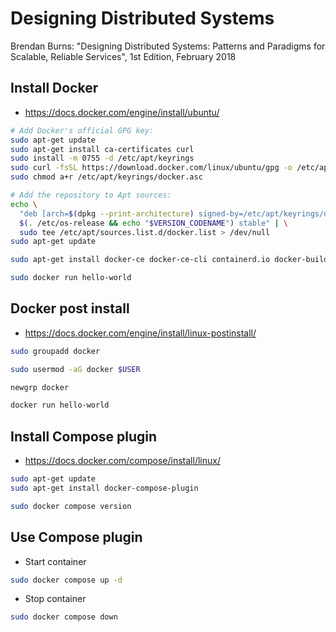 # Designing Distributed Systems

Brendan Burns: "Designing Distributed Systems: Patterns and Paradigms for Scalable, Reliable Services", 1st Edition, February 2018

## Install Docker

- https://docs.docker.com/engine/install/ubuntu/

```bash
# Add Docker's official GPG key:
sudo apt-get update
sudo apt-get install ca-certificates curl
sudo install -m 0755 -d /etc/apt/keyrings
sudo curl -fsSL https://download.docker.com/linux/ubuntu/gpg -o /etc/apt/keyrings/docker.asc
sudo chmod a+r /etc/apt/keyrings/docker.asc

# Add the repository to Apt sources:
echo \
  "deb [arch=$(dpkg --print-architecture) signed-by=/etc/apt/keyrings/docker.asc] https://download.docker.com/linux/ubuntu \
  $(. /etc/os-release && echo "$VERSION_CODENAME") stable" | \
  sudo tee /etc/apt/sources.list.d/docker.list > /dev/null
sudo apt-get update
```

```bash
sudo apt-get install docker-ce docker-ce-cli containerd.io docker-buildx-plugin docker-compose-plugin
```

```bash
sudo docker run hello-world
```

## Docker post install

- https://docs.docker.com/engine/install/linux-postinstall/

```bash
sudo groupadd docker
```

```bash
sudo usermod -aG docker $USER
```

```bash
newgrp docker
```

```bash
docker run hello-world
```

## Install Compose plugin

- https://docs.docker.com/compose/install/linux/

```bash
sudo apt-get update
sudo apt-get install docker-compose-plugin
```

```bash
sudo docker compose version
```

## Use Compose plugin

- Start container

```bash
sudo docker compose up -d
```

- Stop container

```bash
sudo docker compose down
```

